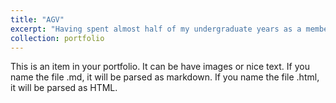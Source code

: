 ```yaml
---
title: "AGV"
excerpt: "Having spent almost half of my undergraduate years as a member of this group, this gorup is the foundation for many of my skills. I have been involved in multiple projects and teamin the group and this is a short summary of all that work."
collection: portfolio
---
```


This is an item in your portfolio. It can be have images or nice text. If you name the file .md, it will be parsed as markdown. If you name the file .html, it will be parsed as HTML. 
